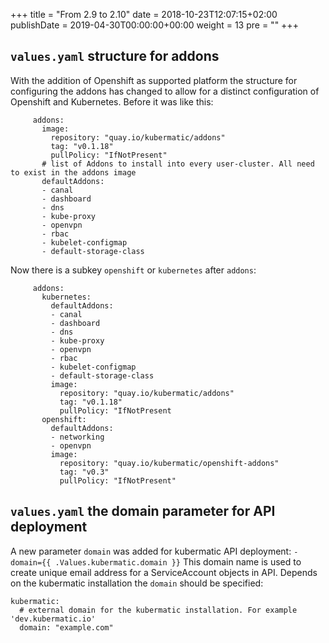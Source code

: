 +++
title = "From 2.9 to 2.10"
date = 2018-10-23T12:07:15+02:00
publishDate = 2019-04-30T00:00:00+00:00
weight = 13
pre = "<b></b>"
+++

## `values.yaml` structure for addons

With the addition of Openshift as supported platform the structure for configuring the addons has
changed to allow for a distinct configuration of Openshift and Kubernetes.
Before it was like this:

```
     addons:
       image:
         repository: "quay.io/kubermatic/addons"
         tag: "v0.1.18"
         pullPolicy: "IfNotPresent"
       # list of Addons to install into every user-cluster. All need to exist in the addons image
       defaultAddons:
       - canal
       - dashboard
       - dns
       - kube-proxy
       - openvpn
       - rbac
       - kubelet-configmap
       - default-storage-class
```

Now there is a subkey `openshift` or `kubernetes` after `addons`:

```
     addons:
       kubernetes:
         defaultAddons:
         - canal
         - dashboard
         - dns
         - kube-proxy
         - openvpn
         - rbac
         - kubelet-configmap
         - default-storage-class
         image:
           repository: "quay.io/kubermatic/addons"
           tag: "v0.1.18"
           pullPolicy: "IfNotPresent
       openshift:
         defaultAddons:
         - networking
         - openvpn
         image:
           repository: "quay.io/kubermatic/openshift-addons"
           tag: "v0.3"
           pullPolicy: "IfNotPresent"
```

## `values.yaml` the domain parameter for API deployment

A new parameter `domain` was added for kubermatic API deployment: `-domain={{ .Values.kubermatic.domain }}`
This domain name is used to create unique email address for a ServiceAccount objects in API.
Depends on the kubermatic installation the `domain` should be specified:

```
kubermatic:
  # external domain for the kubermatic installation. For example 'dev.kubermatic.io'
  domain: "example.com"

```
